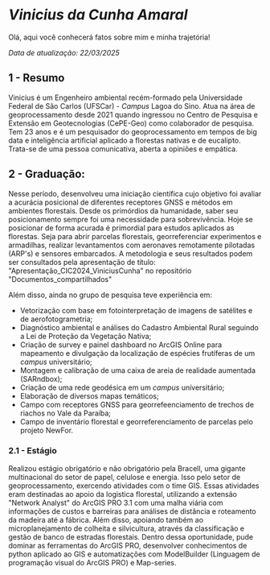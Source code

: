 # *Vinicius da Cunha Amaral*
Olá, aqui você conhecerá fatos sobre mim e minha trajetória!

*Data de atualização: 22/03/2025*

## 1 - Resumo
Vinicius é um Engenheiro ambiental recém-formado pela Universidade Federal de São Carlos (UFSCar) - *Campus* Lagoa do Sino. Atua na área de geoprocessamento desde 2021 quando ingressou no Centro de Pesquisa e Extensão em Geotecnologias (CePE-Geo) como colaborador de pesquisa. Tem 23 anos e é um pesquisador do geoprocessamento em tempos de big data e inteligência artificial aplicado a florestas nativas e de eucalipto. Trata-se de uma pessoa comunicativa, aberta a opiniões e empática.

## 2 - Graduação:
Nesse período, desenvolveu uma iniciação científica cujo objetivo foi avaliar a acurácia posicional de diferentes receptores GNSS e métodos em ambientes florestais. Desde os primórdios da humanidade, saber seu posicionamento sempre foi uma necessidade para sobrevivência. Hoje se posicionar de forma acurada é primordial para estudos aplicados as florestas. Seja para abrir parcelas florestais, georreferenciar experimentos e armadilhas, realizar levantamentos com aeronaves remotamente pilotadas (ARP's) e sensores embarcados. A metodologia e seus resultados podem ser consultados pela apresentação de título: "Apresentação_CIC2024_ViniciusCunha" no repositório "Documentos_compartilhados"

Além disso, ainda no grupo de pesquisa teve experiência em:
- Vetorização com base em fotointerpretação de imagens de satélites e de aerofotogrametria;
- Diagnóstico ambiental e análises do Cadastro Ambiental Rural seguindo a Lei de Proteção da Vegetação Nativa;
- Criação de survey e painel dashboard no ArcGIS Online para mapeamento e divulgação da localização de espécies frutíferas de um *campus* universitário;
- Montagem e calibração de uma caixa de areia de realidade aumentada (SARndbox);
- Criação de uma rede geodésica em um *campus* uníversitário;
- Elaboração de diversos mapas temáticos;
- Campo com receptores GNSS para georrefeenciamento de trechos de riachos no Vale da Paraíba;
- Campo de inventário florestal e georreferenciamento de parcelas pelo projeto NewFor.

### 2.1 - Estágio 
Realizou estágio obrigatório e não obrigatório pela Bracell, uma gigante multinacional do setor de papel, celulose e energia. Isso pelo setor de geoprocessamento, exercendo atividades com o time GIS. Essas atividades eram destinadas ao apoio da logistica florestal, utilizando a extensão "Network Analyst" do ArcGIS PRO 3.1 com uma malha viária com informações de custos e barreiras para análises de distância e roteamento da madeira até a fábrica. Além disso, apoiando também ao microplanejamento de colheita e silvicultura, através da classificação e gestão de banco de estradas florestais. Dentro dessa oportunidade, pude dominar as ferramentas do ArcGIS PRO, desenvolver conhecimentos de python aplicado ao GIS e automatizações com ModelBuilder (Linguagem de programação visual do ArcGIS PRO) e Map-series.
